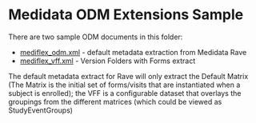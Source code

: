 # Medidata ODM Extensions Sample

There are two sample ODM documents in this folder:
* [mediflex_odm.xml](./mediflex_odm.xml) - default metadata extraction from Medidata Rave
* [mediflex_vff.xml](./mediflex_vff.xml) - Version Folders with Forms extract 

The default metadata extract for Rave will only extract the Default Matrix (The Matrix is the initial set of forms/visits that are instantiated when a subject is enrolled); the VFF is a configurable dataset that overlays the groupings from the different matrices (which could be viewed as StudyEventGroups)